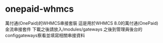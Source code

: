 # onepaid-whmcs
萬付通(OnePaid)的WHMCS串接套裝
這是用於WHMCS 8.0的萬付通(OnePaid)金流串接套件
下載之後請放入/modules/gateways
之後到管理員後台的configgateways察看並填寫相關串接資料
